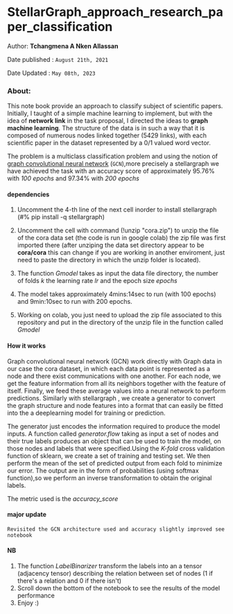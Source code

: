 # StellarGraph_approach_research_paper_classification
Author: **Tchangmena A Nken Allassan**

Date published : `August 21th, 2021`

Date Updated : `May 08th, 2023`

### About:

This note book provide an approach to classify subject of scientific papers. Initially, I taught of a simple machine learning to implement, but with the idea of **network link** in the task proposal, I directed the ideas to **graph machine learning**. The structure of the data is in such a way that it is composed of numerous nodes linked together (5429 links), with each scientific paper in the dataset represented by a 0/1 valued word vector.

The problem is a multiclass classification problem and using the notion of [graph convolutional neural network](https://www.topbots.com/graph-convolutional-networks/) (`GCN`),more precisely a stellargraph  we have achieved the task with an accuracy score of approximately 95.76% with *100 epochs* and 97.34% with *200 epochs*



#### dependencies

1. Uncomment the 4-th line of the next cell inorder to install stellargraph (#% pip install -q stellargraph)

2. Uncomment the  cell with command (!unzip "cora.zip") to unzip the file of the cora data set (the code is run in google colab) the zip file was first imported there  (after unziping the data set directory appear to be **cora/cora** this can change if you are working in another enviroment, just need to paste the directory in which the unzip folder is located).

3. The function *Gmodel* takes as input the data file directory, the number of folds *k* the learning rate *lr* and the  epoch size *epochs*
4. The model takes approximately 4mins:14sec to run (with 100 epochs) and 9min:10sec to run with 200 epochs.
5. Working on colab, you just need to upload the zip file associated to this repository and put in the directory of the unzip file in the function called *Gmodel*

#### How it works
Graph convolutional neural network (GCN) work directly with Graph data in our case the cora dataset, in which each data point is represented as a node
and there exist communications with one another. For each node, we get the feature information from all its neighbors together with the feature of itself. Finally, we feed these average values into a neural network to perform predictions. Similarly with stellargraph , we create a generator to convert the graph structure and node features into a format that can easily be fitted into the a deeplearning model for training or prediction.

The generator just encodes the information required to produce the model inputs. A function called *generator.flow* taking as input  a set of nodes and their true labels produces an object that can be used to train the model, on those nodes and labels that were specified.Using the *K-fold* cross validation function of sklearn, we create a set of training and testing set. We then perform the mean of the set of predicted output from each fold to minimize our error. The output are in the form of probabilities (using softmax function),so we perform an inverse transformation to obtain the original labels.

The metric used is the *accuracy_score* 

#### major update
`Revisited the GCN architecture used and accuracy slightly improved see notebook`

#### NB
1. The function *LabelBinarizer* transform the labels into an a tensor (adjacency tensor) describing the relation between set of nodes (1 if there's a relation and 0 if there isn't)
2.  Scroll down the bottom of the notebook to see the results of the model performance
3.  Enjoy :)
